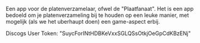Een app voor de platenverzamelaar, ofwel de "Plaatfanaat". Het is een app bedoeld om je platenverzameling bij te houden op een leuke manier, met mogelijk (als we het uberhaupt doen) een game-aspect erbij.

Discogs User Token: "SuycForINtHDBKeVxxSGLQSsOtkjOeGpCdKBzENj"

